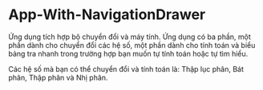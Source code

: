 # App-With-NavigationDrawer

Ứng dụng tích hợp bộ chuyển đổi và máy tính. Ứng dụng có ba phần, một phần dành cho chuyển đổi các hệ số, một phần dành cho tính toán và biểu bảng tra nhanh trong trường hợp bạn muốn tự tính toán hoặc tự tìm hiểu.

Các hệ số mà bạn có thể chuyển đổi và tính toán là: Thập lục phân, Bát phân, Thập phân và Nhị phân.

